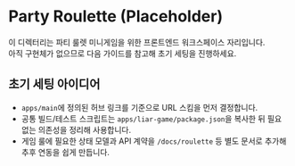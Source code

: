 # Party Roulette (Placeholder)

이 디렉터리는 파티 룰렛 미니게임을 위한 프론트엔드 워크스페이스 자리입니다.  
아직 구현체가 없으므로 다음 가이드를 참고해 초기 세팅을 진행하세요.

## 초기 세팅 아이디어
- `apps/main`에 정의된 허브 링크를 기준으로 URL 스킴을 먼저 결정합니다.
- 공통 빌드/테스트 스크립트는 `apps/liar-game/package.json`을 복사한 뒤 필요 없는 의존성을 정리해 사용합니다.
- 게임 룰에 필요한 상태 모델과 API 계약을 `/docs/roulette` 등 별도 문서로 추가해 추후 연동을 쉽게 만듭니다.
